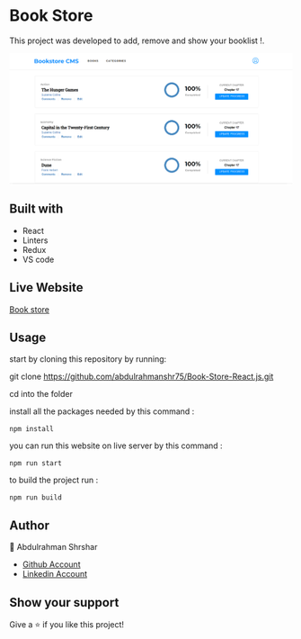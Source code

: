 # Book Store

This project was developed to add, remove and show your booklist !.

![screenshot](images/screenshot.png)

## Built with

- React
- Linters
- Redux
- VS code

## Live Website

[Book store](https://bookstore1223.herokuapp.com/)

## Usage

start by cloning this repository by running:

git clone https://github.com/abdulrahmanshr75/Book-Store-React.js.git

cd into the folder

install all the packages needed by this command :

```
npm install
```

you can run this website on live server by this command :

```
npm run start
```

to build the project run :

```
npm run build
```

## Author

👤 Abdulrahman Shrshar

- [Github Account](https://github.com/abdulrahmanshr75)
- [Linkedin Account](https://www.linkedin.com/in/abdulrahman-shrshar-721144161/)

## Show your support

Give a ⭐️ if you like this project!
